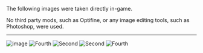 The following images were taken directly in-game.

No third party mods, such as Optifine, or any image editing tools, such as Photoshop, were used.

---
![image](https://user-images.githubusercontent.com/16228717/142796442-6964e2f0-65a5-47e6-b74e-8938902649e3.png)
![Fourth](https://user-images.githubusercontent.com/16228717/142795678-0d646b12-4951-4969-8f11-b3110f18f316.png)
![Second](https://user-images.githubusercontent.com/16228717/142795963-9f20b67f-4868-45df-b684-0bd60559a6c6.png)
![Second](https://user-images.githubusercontent.com/16228717/142796170-278dc01e-752c-4b17-9a3a-4d1ea9aa3d4c.png)
![Fourth](https://user-images.githubusercontent.com/16228717/142795753-f6e5e5f8-83c3-4d4f-8a23-6143d1224da4.png)
